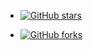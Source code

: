 * [![GitHub stars](https://img.shields.io/github/stars/djylb/nps.svg?style=social)](https://github.com/djylb/nps)

* [![GitHub forks](https://img.shields.io/github/forks/djylb/nps?style=social)](https://github.com/djylb/nps/network)